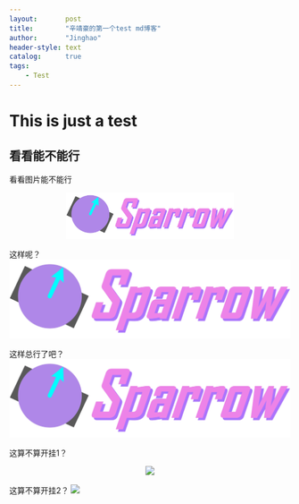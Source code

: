 ```yaml
---
layout:       post
title:        "辛靖豪的第一个test md博客"
author:       "Jinghao"
header-style: text
catalog:      true
tags:
    - Test
---
```


# This is just a test

## 看看能不能行

看看图片能不能行
<div align="center">
  <a ><img width="300px" height="auto" src="https://github.com/XinJingHao/Images/blob/main/Sparrow_V0/LOGO%20sparrow.jpg"></a>
</div>

这样呢？
![](https://github.com/XinJingHao/Images/blob/main/Sparrow_V0/LOGO%20sparrow.jpg)

这样总行了吧？
![](https://raw.githubusercontent.com/XinJingHao/Images/main/Sparrow_V0/LOGO%20sparrow.jpg)

这算不算开挂1？
<div align="center">
  <a ><img width="300px" height="auto" src="https://raw.githubusercontent.com/XinJingHao/Images/blob/main/Sparrow_V0/LOGO%20sparrow.jpg"></a>
</div>

这算不算开挂2？
![](https://raw.githubusercontent.com/XinJingHao/Images/blob/main/Sparrow_V0/LOGO%20sparrow.jpg)

